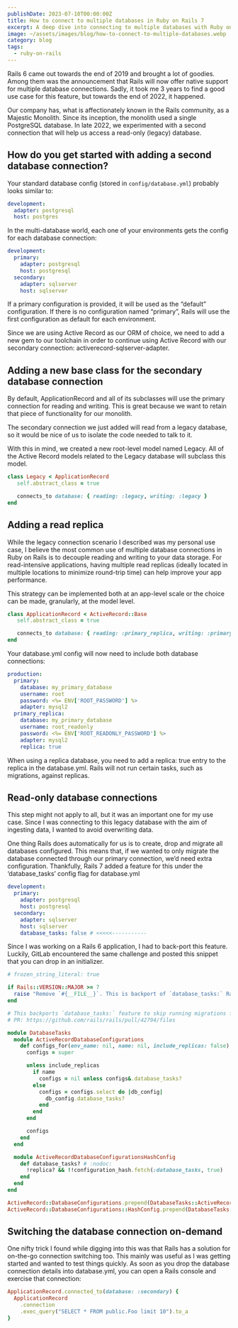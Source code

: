 ```yaml
---
publishDate: 2023-07-10T00:00:00Z
title: How to connect to multiple databases in Ruby on Rails 7
excerpt: A deep dive into connecting to multiple databases with Ruby on Rails exploring multiple use-cases such as read-replicas and reading from legacy sources.
image: ~/assets/images/blog/how-to-connect-to-multiple-databases.webp
category: blog
tags:
  - ruby-on-rails
---
```


Rails 6 came out towards the end of 2019 and brought a lot of goodies. Among them was the announcement that Rails will now offer native support for multiple database connections. Sadly, it took me 3 years to find a good use case for this feature, but towards the end of 2022, it happened.

Our company has, what is affectionately known in the Rails community, as a Majestic Monolith. Since its inception, the monolith used a single PostgreSQL database. In late 2022, we experimented with a second connection that will help us access a read-only (legacy) database.

## How do you get started with adding a second database connection?

Your standard database config (stored in `config/database.yml`) probably looks similar to:

```yaml
development:
  adapter: postgresql
  host: postgres
```

In the multi-database world, each one of your environments gets the config for each database connection:

```yaml
development:
  primary:
    adapter: postgresql
    host: postgresql
  secondary:
    adapter: sqlserver
    host: sqlserver
```

If a primary configuration is provided, it will be used as the “default” configuration. If there is no configuration named “primary”, Rails will use the first configuration as default for each environment.

Since we are using Active Record as our ORM of choice, we need to add a new gem to our toolchain in order to continue using Active Record with our secondary connection: activerecord-sqlserver-adapter.

## Adding a new base class for the secondary database connection

By default, ApplicationRecord and all of its subclasses will use the primary connection for reading and writing. This is great because we want to retain that piece of functionality for our monolith.

The secondary connection we just added will read from a legacy database, so it would be nice of us to isolate the code needed to talk to it.

With this in mind, we created a new root-level model named Legacy. All of the Active Record models related to the Legacy database will subclass this model.

```ruby
class Legacy < ApplicationRecord
   self.abstract_class = true

   connects_to database: { reading: :legacy, writing: :legacy }
end
```

## Adding a read replica

While the legacy connection scenario I described was my personal use case, I believe the most common use of multiple database connections in Ruby on Rails is to decouple reading and writing to your data storage. For read-intensive applications, having multiple read replicas (ideally located in multiple locations to minimize round-trip time) can help improve your app performance.

This strategy can be implemented both at an app-level scale or the choice can be made, granularly, at the model level.

```ruby
class ApplicationRecord < ActiveRecord::Base
   self.abstract_class = true

   connects_to database: { reading: :primary_replica, writing: :primary }
end
```

Your database.yml config will now need to include both database connections:

```yaml
production:
  primary:
    database: my_primary_database
    username: root
    password: <%= ENV['ROOT_PASSWORD'] %>
    adapter: mysql2
  primary_replica:
    database: my_primary_database
    username: root_readonly
    password: <%= ENV['ROOT_READONLY_PASSWORD'] %>
    adapter: mysql2
    replica: true
```

When using a replica database, you need to add a replica: true entry to the replica in the database.yml. Rails will not run certain tasks, such as migrations, against replicas.

## Read-only database connections
This step might not apply to all, but it was an important one for my use case. Since I was connecting to this legacy database with the aim of ingesting data, I wanted to avoid overwriting data.

One thing Rails does automatically for us is to create, drop and migrate all databases configured. This means that, if we wanted to only migrate the database connected through our primary connection, we’d need extra configuration. Thankfully, Rails 7 added a feature for this under the ‘database_tasks’ config flag for database.yml

```yaml
development:
  primary:
    adapter: postgresql
    host: postgresql
  secondary:
    adapter: sqlserver
    host: sqlserver
    database_tasks: false # <<<<<-----------
```

Since I was working on a Rails 6 application, I had to back-port this feature. Luckily, GitLab encountered the same challenge and posted this snippet that you can drop in an initializer.

```ruby
# frozen_string_literal: true

if Rails::VERSION::MAJOR >= 7
  raise "Remove `#{__FILE__}`. This is backport of `database_tasks:` Rails 7.x feature."
end

# This backports `database_tasks:` feature to skip running migrations for some databases
# PR: https://github.com/rails/rails/pull/42794/files

module DatabaseTasks
  module ActiveRecordDatabaseConfigurations
    def configs_for(env_name: nil, name: nil, include_replicas: false)
      configs = super

      unless include_replicas
        if name
          configs = nil unless configs&.database_tasks?
        else
          configs = configs.select do |db_config|
            db_config.database_tasks?
          end
        end
      end

      configs
    end
  end

  module ActiveRecordDatabaseConfigurationsHashConfig
    def database_tasks? # :nodoc:
      !replica? && !!configuration_hash.fetch(:database_tasks, true)
    end
  end
end

ActiveRecord::DatabaseConfigurations.prepend(DatabaseTasks::ActiveRecordDatabaseConfigurations)
ActiveRecord::DatabaseConfigurations::HashConfig.prepend(DatabaseTasks::ActiveRecordDatabaseConfigurationsHashConfig)
```

## Switching the database connection on-demand

One nifty trick I found while digging into this was that Rails has a solution for on-the-go connection switching too. This mainly was useful as I was getting started and wanted to test things quickly. As soon as you drop the database connection details into database.yml, you can open a Rails console and exercise that connection:

```ruby
ApplicationRecord.connected_to(database: :secondary) {
  ApplicationRecord
    .connection
    .exec_query("SELECT * FROM public.Foo limit 10").to_a
}
```